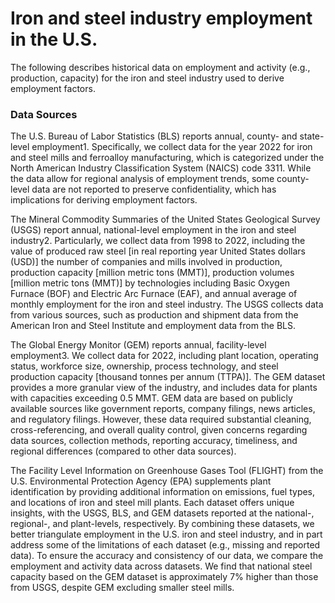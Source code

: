 # Iron and steel industry employment in the U.S.

The following describes historical data on employment and activity (e.g., production, capacity) for the iron and steel industry used to derive employment factors.


### Data Sources

The U.S. Bureau of Labor Statistics (BLS) reports annual, county- and state-level employment1. Specifically, we collect data for the year 2022 for iron and steel mills and ferroalloy manufacturing, which is categorized under the North American Industry Classification System (NAICS) code 3311. While the data allow for regional analysis of employment trends, some county-level data are not reported to preserve confidentiality, which has implications for deriving employment factors.

The Mineral Commodity Summaries of the United States Geological Survey (USGS) report annual, national-level employment in the iron and steel industry2. Particularly, we collect data from 1998 to 2022, including the value of produced raw steel [in real reporting year United States dollars (USD)] the number of companies and mills involved in production, production capacity [million metric tons (MMT)], production volumes [million metric tons (MMT)] by technologies including Basic Oxygen Furnace (BOF) and Electric Arc Furnace (EAF), and annual average of monthly employment for the iron and steel industry. The USGS collects data from various sources, such as production and shipment data from the American Iron and Steel Institute and employment data from the BLS. 

The Global Energy Monitor (GEM) reports annual, facility-level employment3. We collect data for 2022, including plant location, operating status, workforce size, ownership, process technology, and steel production capacity [thousand tonnes per annum (TTPA)]. The GEM dataset provides a more granular view of the industry, and includes data for plants with capacities exceeding 0.5 MMT. GEM data are based on publicly available sources like government reports, company filings, news articles, and regulatory filings. However, these data required substantial cleaning, cross-referencing, and overall quality control, given concerns regarding data sources, collection methods, reporting accuracy, timeliness, and regional differences (compared to other data sources).

The Facility Level Information on Greenhouse Gases Tool (FLIGHT) from the U.S. Environmental Protection Agency (EPA) supplements plant identification by providing additional information on emissions, fuel types, and locations of iron and steel mill plants. 
Each dataset offers unique insights, with the USGS, BLS, and GEM datasets reported at the national-, regional-, and plant-levels, respectively. By combining these datasets, we better triangulate employment in the U.S. iron and steel industry, and in part address some of the limitations of each dataset (e.g., missing and reported data). To ensure the accuracy and consistency of our data, we compare the employment and activity data across datasets. We find that national steel capacity based on the GEM dataset is approximately 7% higher than those from USGS, despite GEM excluding smaller steel mills.






